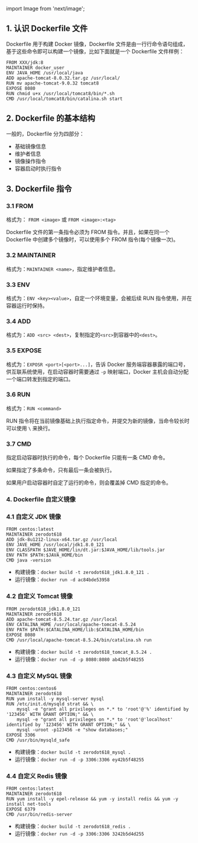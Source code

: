 import Image from 'next/image';

## 1. 认识 Dockerfile 文件

Dockerfile 用于构建 Docker 镜像，Dockerfile 文件是由一行行命令语句组成，基于这些命令即可以构建一个镜像，比如下面就是一个 Dockerfile 文件样例：
```
FROM XXX/jdk:8
MAINTAINER docker_user
ENV JAVA_HOME /usr/local/java
ADD apache-tomcat-8.0.32.tar.gz /usr/local/
RUN mv apache-tomcat-9.0.32 tomcat8
EXPOSE 8080
RUN chmid u+x /usr/local/tomcat8/bin/*.sh
CMD /usr/local/tomcat8/bin/catalina.sh start
```

## 2. Dockerfile 的基本结构

一般的，Dockerfile 分为四部分：

- 基础镜像信息
- 维护者信息
- 镜像操作指令
- 容器启动时执行指令

## 3. Dockerfile 指令
### 3.1 FROM

格式为： `FROM <image>` 或 `FROM <image>:<tag>`

Dockerfile 文件的第一条指令必须为 FROM 指令。并且，如果在同一个 Dockerfile 中创建多个镜像时，可以使用多个 FROM 指令(每个镜像一次)。

### 3.2 MAINTAINER

格式为：`MAINTAINER <name>`，指定维护者信息。

### 3.3 ENV

格式为：`ENV <key><value>`，自定一个环境变量，会被后续 RUN 指令使用，并在容器运行时保持。

### 3.4 ADD

格式为：`ADD <src> <dest>`，复制指定的`<src>`到容器中的`<dest>`。

### 3.5 EXPOSE

格式为：`EXPOSR <port>[<port>...]`，告诉 Docker 服务端容器暴露的端口号，供互联系统使用，在启动容器时需要通过 `-p` 映射端口，Docker 主机会自动分配一个端口转发到指定的端口。

### 3.6 RUN

格式为：`RUN <command>`

RUN 指令将在当前镜像基础上执行指定命令，并提交为新的镜像，当命令较长时可以使用 `\` 来换行。

### 3.7 CMD

指定启动容器时执行的命令，每个 Dockerfile 只能有一条 CMD 命令。

如果指定了多条命令，只有最后一条会被执行。

如果用户启动容器时自定了运行的命令，则会覆盖掉 CMD 指定的命令。

### 4. Dockerfile 自定义镜像

### 4.1 自定义 JDK 镜像
```
FROM centos:latest
MAINTAINER zerodot618
ADD jdk-8u1212-linux-x64.tar.gz /usr/local
ENV JAVE_HOME /usr/local/jdk1.8.0_121
ENV CLASSPATH $JAVE_HOME/lin/dt.jar:$JAVA_HOME/lib/tools.jar
ENV PATH $PATH:$JAVA_HOME/bin
CMD java -version
```

- 构建镜像：`docker build -t zerodot618_jdk1.8.0_121 .`
- 运行镜像：`docker run -d ac84bde53958`

### 4.2 自定义 Tomcat 镜像
```
FROM zerodot618_jdk1.8.0_121
MAINTAINER zerodot618
ADD apache-tomcat-8.5.24.tar.gz /usr/local
ENV CATALINA_HOME /usr/local/apache-tomcat-8.5.24
ENV PATH $PATH:$CATALINA_HOME/lib:$CATALINA_HOME/bin
EXPOSE 8080
CMD /usr/local/apache-tomcat-8.5.24/bin/catalina.sh run
```

- 构建镜像：`docker build -t zerodot618_tomcat_8.5.24 .`
- 运行镜像：`docker run -d -p 8080:8080 ab42b5f48255`

### 4.3 自定义 MySQL 镜像
```
FROM centos:centos6
MAINTAINER zerodot618
RUN yum install -y mysql-server mysql
RUN /etc/init.d/mysqld strat && \
    mysql -e "grant all privileges on *.* to 'root'@'%' identified by '123456' WITH GRANT OPTION;" && \
    mysql -e "grant all privileges on *.* to 'root'@'localhost' identified by '123456' WITH GRANT OPTION;" && \
    mysql -uroot -p123456 -e "show databases;"
EXPOSE 3306
CMD /usr/bin/mysqld_safe
```

- 构建镜像：`docker build -t zerodot618_mysql .`
- 运行镜像：`docker run -d -p 3306:3306 ey42b5f48255`

### 4.4 自定义 Redis 镜像
```
FROM centos:latest
MAINTAINER zerodot618
RUN yum install -y epel-release && yum -y install redis && yum -y install net-tools
EXPOSE 6379
CMD /usr/bin/redis-server
```

- 构建镜像：`docker build -t zerodot618_redis .`
- 运行镜像：`docker run -d -p 3306:3306 3242b5d4d255`